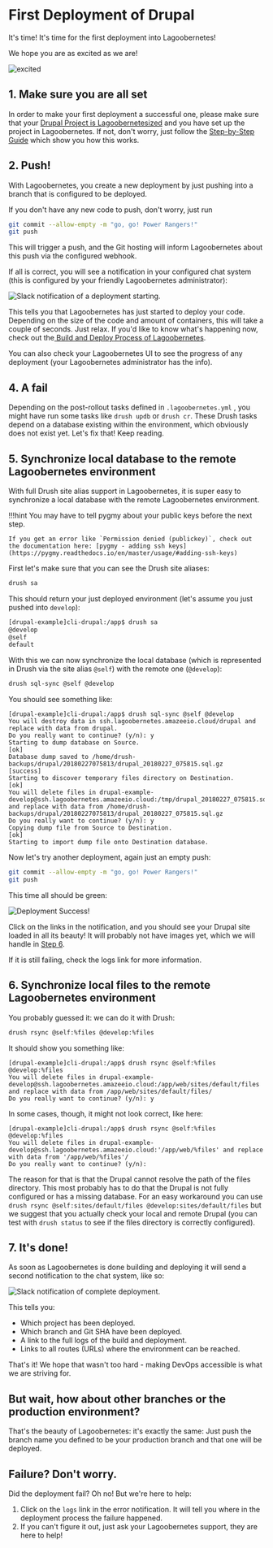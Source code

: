 # First Deployment of Drupal
It's time! It's time for the first deployment into Lagoobernetes!

We hope you are as excited as we are!

![excited](https://i.giphy.com/media/7kVRZwYRwF1ok/giphy-downsized.gif)

## 1. Make sure you are all set

In order to make your first deployment a successful one, please make sure that your [Drupal Project is Lagoobernetesized](../setup_project.md) and you have set up the project in Lagoobernetes. If not, don't worry, just follow the [Step-by-Step Guide](lagoobernetesize.md) which show you how this works.

## 2. Push!

With Lagoobernetes, you create a new deployment by just pushing into a branch that is configured to be deployed.

If you don't have any new code to push, don't worry, just run

```bash
git commit --allow-empty -m "go, go! Power Rangers!"
git push
```

This will trigger a push, and the Git hosting will inform Lagoobernetes about this push via the configured webhook.

If all is correct, you will see a notification in your configured chat system \(this is configured by your friendly Lagoobernetes administrator\):

![Slack notification of a deployment starting.](/images/first_deployment_slack_start.jpg)

This tells you that Lagoobernetes has just started to deploy your code. Depending on the size of the code and amount of containers, this will take a couple of seconds. Just relax. If you'd like to know what's happening now, check out the[ Build and Deploy Process of Lagoobernetes](../build_deploy_process.md).

You can also check your Lagoobernetes UI to see the progress of any deployment \(your Lagoobernetes administrator has the info\).

## 4. A fail

Depending on the post-rollout tasks defined in `.lagoobernetes.yml` , you might have run some tasks like `drush updb` or `drush cr`. These Drush tasks depend on a database existing within the environment, which obviously does not exist yet. Let's fix that! Keep reading.

## 5. Synchronize local database to the remote Lagoobernetes environment

With full Drush site alias support in Lagoobernetes, it is super easy to synchronize a local database with the remote Lagoobernetes environment.

!!!hint
    You may have to tell pygmy about your public keys before the next step.

    If you get an error like `Permission denied (publickey)`, check out the documentation here: [pygmy - adding ssh keys](https://pygmy.readthedocs.io/en/master/usage/#adding-ssh-keys)


First let's make sure that you can see the Drush site aliases:

```bash
drush sa
```

This should return your just deployed environment \(let's assume you just pushed into `develop`\):

```bash
[drupal-example]cli-drupal:/app$ drush sa
@develop
@self
default
```

With this we can now synchronize the local database \(which is represented in Drush via the site alias `@self`\) with the remote one \(`@develop`\):

```bash
drush sql-sync @self @develop
```

You should see something like:

```
[drupal-example]cli-drupal:/app$ drush sql-sync @self @develop
You will destroy data in ssh.lagoobernetes.amazeeio.cloud/drupal and replace with data from drupal.
Do you really want to continue? (y/n): y
Starting to dump database on Source.                                                                              [ok]
Database dump saved to /home/drush-backups/drupal/20180227075813/drupal_20180227_075815.sql.gz               [success]
Starting to discover temporary files directory on Destination.                                                    [ok]
You will delete files in drupal-example-develop@ssh.lagoobernetes.amazeeio.cloud:/tmp/drupal_20180227_075815.sql.gz and replace with data from /home/drush-backups/drupal/20180227075813/drupal_20180227_075815.sql.gz
Do you really want to continue? (y/n): y
Copying dump file from Source to Destination.                                                                     [ok]
Starting to import dump file onto Destination database.
```

Now let's try another deployment, again just an empty push:

```bash
git commit --allow-empty -m "go, go! Power Rangers!"
git push
```

This time all should be green:

![Deployment Success!](/images/first_deployment_slack_success.jpg)

Click on the links in the notification, and you should see your Drupal site loaded in all its beauty! It will   probably not have images yet, which we will handle in [Step 6](first_deployment.md#6-synchronize-local-files-to-the-remote-lagoobernetes-environment).

If it is still failing, check the logs link for more information.

## 6. Synchronize local files to the remote Lagoobernetes environment

You probably guessed it: we can do it with Drush:

```bash
drush rsync @self:%files @develop:%files
```

It should show you something like:

```
[drupal-example]cli-drupal:/app$ drush rsync @self:%files @develop:%files
You will delete files in drupal-example-develop@ssh.lagoobernetes.amazeeio.cloud:/app/web/sites/default/files and replace with data from /app/web/sites/default/files/
Do you really want to continue? (y/n): y
```

In some cases, though, it might not look correct, like here:

```
[drupal-example]cli-drupal:/app$ drush rsync @self:%files @develop:%files
You will delete files in drupal-example-develop@ssh.lagoobernetes.amazeeio.cloud:'/app/web/%files' and replace with data from '/app/web/%files'/
Do you really want to continue? (y/n):
```

The reason for that is that the Drupal cannot resolve the path of the files directory. This most probably has to do that the Drupal is not fully configured or has a missing database. For an easy workaround you can use `drush rsync @self:sites/default/files @develop:sites/default/files` but we suggest that you actually check your local and remote Drupal \(you can test with `drush status` to see if the files directory is correctly configured\).

## 7. It's done!

As soon as Lagoobernetes is done building and deploying it will send a second notification to the chat system, like so:

![Slack notification of complete deployment.](/images/first_deployment_slack_2nd_success.jpg)

This tells you:

* Which project has been deployed.
* Which branch and Git SHA have been deployed.
* A link to the full logs of the build and deployment.
* Links to all routes \(URLs\) where the environment can be reached.

That's it! We hope that wasn't too hard - making DevOps accessible is what we are striving for.

## But wait, how about other branches or the production environment?

That's the beauty of Lagoobernetes: it's exactly the same: Just push the branch name you defined to be your production branch and that one will be deployed.

## Failure? Don't worry.

Did the deployment fail? Oh no! But we're here to help:

1. Click on the `logs` link in the error notification. It will tell you where in the deployment process the failure happened.
2. If you can't figure it out, just ask your Lagoobernetes support, they are here to help!

